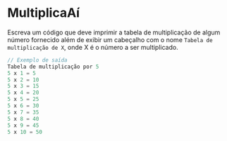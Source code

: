 # MultiplicaAí

Escreva um código que deve imprimir a tabela de multiplicação de algum número fornecido além de exibir um cabeçalho com o nome `Tabela de multiplicação de X`, onde X é o número a ser multiplicado.

```java
// Exemplo de saída
Tabela de multiplicação por 5
5 x 1 = 5
5 x 2 = 10
5 x 3 = 15
5 x 4 = 20
5 x 5 = 25
5 x 6 = 30
5 x 7 = 35
5 x 8 = 40
5 x 9 = 45
5 x 10 = 50
```
